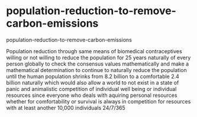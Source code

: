 # population-reduction-to-remove-carbon-emissions
population-reduction-to-remove-carbon-emissions


Population reduction through same means of biomedical contraceptives willing or not willing to reduce the population for 25 years naturally of every person globally to check the consensus values mathematically and make a mathematical determination to continue to naturally reduce the population until the human population shrinks from 8.2 billion to a comfortable 2.4 billion naturally which would also allow a world to not exist in a state of panic and animalistic competition of individual well being or individual resources since everyone who deals with aquiring personal resources whether for comfortability or survival is always in competition for resources with at least another 10,000 individuals 24/7/365
